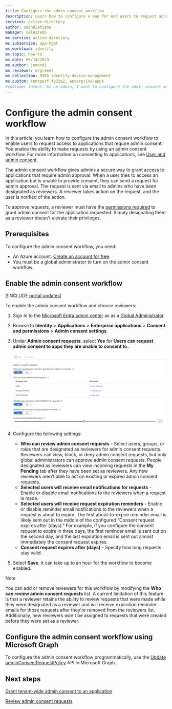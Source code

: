 ```yaml
---
title: Configure the admin consent workflow
description: Learn how to configure a way for end users to request access to applications that require admin consent. 
services: active-directory
author: omondiatieno
manager: CelesteDG
ms.service: active-directory
ms.subservice: app-mgmt
ms.workload: identity
ms.topic: how-to
ms.date: 06/14/2023
ms.author: jomondi
ms.reviewer: ergreenl
ms.collection: M365-identity-device-management
ms.custom: contperf-fy22q2, enterprise-apps
#customer intent: As an admin, I want to configure the admin consent workflow.
---
```


# Configure the admin consent workflow

In this article, you learn how to configure the admin consent workflow to enable users to request access to applications that require admin consent. You enable the ability to make requests by using an admin consent workflow. For more information on consenting to applications, see [User and admin consent](user-admin-consent-overview.md).

The admin consent workflow gives admins a secure way to grant access to applications that require admin approval. When a user tries to access an application but is unable to provide consent, they can send a request for admin approval. The request is sent via email to admins who have been designated as reviewers. A reviewer takes action on the request, and the user is notified of the action.

To approve requests, a reviewer must have the [permissions required](grant-admin-consent.md#prerequisites) to grant admin consent for the application requested. Simply designating them as a reviewer doesn't elevate their privileges.

## Prerequisites

To configure the admin consent workflow, you need:

- An Azure account. [Create an account for free](https://azure.microsoft.com/free/?WT.mc_id=A261C142F).
- You must be a global administrator to turn on the admin consent workflow.

## Enable the admin consent workflow

[!INCLUDE [portal updates](~/articles/active-directory/includes/portal-update.md)]

To enable the admin consent workflow and choose reviewers:

1. Sign in to the [Microsoft Entra admin center](https://entra.microsoft.com) as as a [Global Administrator](~/identity/role-based-access-control/permissions-reference.md#global-administrator).
1. Browse to **Identity** > **Applications** > **Enterprise applications** > **Consent and permissions** > **Admin consent settings**. 
1. Under **Admin consent requests**,  select **Yes** for **Users can request admin consent to apps they are unable to consent to** .

   ![Screenshot of configure admin consent workflow settings.](./media/configure-admin-consent-workflow/enable-admin-consent-workflow.png)
   
1. Configure the following settings:

   - **Who can review admin consent requests** - Select users, groups, or roles that are designated as reviewers for admin consent requests. Reviewers can view, block, or deny admin consent requests, but only global administrators can approve admin consent requests. People designated as reviewers can view incoming requests in the **My Pending** tab after they have been set as reviewers. Any new reviewers aren't able to act on existing or expired admin consent requests.
   - **Selected users will receive email notifications for requests** - Enable or disable email notifications to the reviewers when a request is made.  
   - **Selected users will receive request expiration reminders** - Enable or disable reminder email notifications to the reviewers when a request is about to expire. The first about-to-expire reminder email is likely sent out in the middle of the configured "Consent request expires after (days)." For example, if you configure the consent request to expire in three days, the first reminder email is sent out on the second day, and the last expiration email is sent out almost immediately the consent request expires.
   - **Consent request expires after (days)** - Specify how long requests stay valid.

1. Select **Save**. It can take up to an hour for the workflow to become enabled.

> [!NOTE]
> You can add or remove reviewers for this workflow by modifying the **Who can review admin consent requests** list. A current limitation of this feature is that a reviewer retains the ability to review requests that were made while they were designated as a reviewer and will receive expiration reminder emails for those requests after they're removed from the reviewers list. Additionally, new reviewers won't be assigned to requests that were created before they were set as a reviewer.

## Configure the admin consent workflow using Microsoft Graph

To configure the admin consent workflow programmatically, use the [Update adminConsentRequestPolicy](/graph/api/adminconsentrequestpolicy-update) API in Microsoft Graph.

## Next steps

[Grant tenant-wide admin consent to an application](grant-admin-consent.md)

[Review admin consent requests](review-admin-consent-requests.md)
